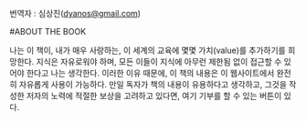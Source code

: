 번역자 : 심상진(dyanos@gmail.com)

#ABOUT THE BOOK

나는 이 책이, 내가 매우 사랑하는, 이 세계의 교육에 몇몇 가치(value)를 추가하기를 희망한다.
지식은 자유로워야 하며, 모든 이들이 지식에 아무런 제한됨 없이 접근할 수 있어야 한다고 나는 생각한다.
이러한 이유 때문에, 이 책의 내용은 이 웹사이트에서 완전히 자유롭게 사용이 가능하다. 
만일 독자가 책의 내용이 유용하다고 생각하고, 그것을 작성한 저자의 노력에 적절한 보상을 고려하고 있다면, 여기 기부를 할 수 있는 버튼이 있다.
